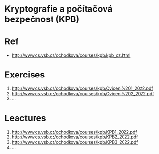 
# Kryptografie a počítačová bezpečnost (KPB)

# Ref

- http://www.cs.vsb.cz/ochodkova/courses/kpb/kpb_cz.html


# Exercises

1. http://www.cs.vsb.cz/ochodkova/courses/kpb/Cviceni%201_2022.pdf
2. http://www.cs.vsb.cz/ochodkova/courses/kpb/Cviceni%202_2022.pdf
3. ...

# Leactures

1. http://www.cs.vsb.cz/ochodkova/courses/kpb/KPB1_2022.pdf
2. http://www.cs.vsb.cz/ochodkova/courses/kpb/KPB2_2022.pdf
3. http://www.cs.vsb.cz/ochodkova/courses/kpb/KPB3_2022.pdf
4. ...